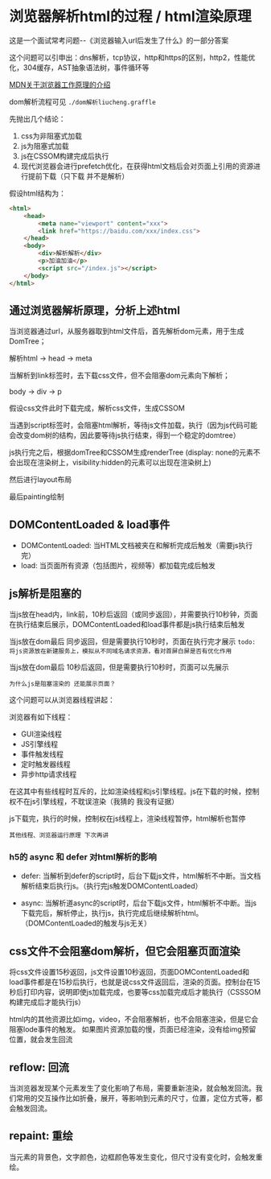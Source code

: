 <!--
 * @Author: ymq
 * @Date: 2021-12-21 16:29:23
 * @LastEditTime: 2021-12-23 19:59:46
 * @LastEditors: ymq
 * @Description: 
-->

# 浏览器解析html的过程 / html渲染原理

这是一个面试常考问题--《浏览器输入url后发生了什么》的一部分答案

这个问题可以引申出：dns解析，tcp协议，http和https的区别，http2，性能优化，304缓存，AST抽象语法树，事件循环等

[MDN关于浏览器工作原理的介绍](https://developer.mozilla.org/zh-CN/docs/Web/Performance/How_browsers_work)

dom解析流程可见 `./dom解析liucheng.graffle`

先抛出几个结论：

1. css为非阻塞式加载
2. js为阻塞式加载
3. js在CSSOM构建完成后执行
4. 现代浏览器会进行prefetch优化，在获得html文档后会对页面上引用的资源进行提前下载（只下载 并不是解析）

假设html结构为：

```html
<html>
    <head>
        <meta name="viewport" content="xxx">
        <link href="https://baidu.com/xxx/index.css">
    </head>
    <body>
        <div>解析解析</div>
        <p>加油加油</p>
        <script src="/index.js"></script>
    </body>
</html>
```

## 通过浏览器解析原理，分析上述html

当浏览器通过url，从服务器取到html文件后，首先解析dom元素，用于生成DomTree；

解析html -> head -> meta

当解析到link标签时，去下载css文件，但不会阻塞dom元素向下解析；

body -> div -> p

假设css文件此时下载完成，解析css文件，生成CSSOM

当遇到script标签时，会阻塞html解析，等待js文件加载，执行（因为js代码可能会改变dom树的结构，因此要等待js执行结束，得到一个稳定的domtree）

js执行完之后，根据domTree和CSSOM生成renderTree (display: none的元素不会出现在渲染树上，visibility:hidden的元素可以出现在渲染树上)

然后进行layout布局

最后painting绘制

## DOMContentLoaded & load事件

* DOMContentLoaded: 当HTML文档被夹在和解析完成后触发（需要js执行完）
* load: 当页面所有资源（包括图片，视频等）都加载完成后触发

## js解析是阻塞的

当js放在head内，link前，10秒后返回（或同步返回），并需要执行10秒钟，页面在执行结束后展示，DOMContentLoaded和load事件都是js执行结束后触发

当js放在dom最后 同步返回，但是需要执行10秒时，页面在执行完才展示
`todo: 将js资源放在新建服务上，模拟从不同域名请求资源，看对首屏白屏是否有优化作用`

当js放在dom最后 10秒后返回，但是需要执行10秒时，页面可以先展示

`为什么js是阻塞渲染的 还能展示页面？`

这个问题可以从浏览器线程讲起：

浏览器有如下线程：

* GUI渲染线程
* JS引擎线程
* 事件触发线程
* 定时触发器线程
* 异步http请求线程

在这其中有些线程时互斥的，比如渲染线程和js引擎线程。js在下载的时候，控制权不在js引擎线程，不耽误渲染（我猜的 我没有证据）

js下载完，执行的时候，控制权在js线程上，渲染线程暂停，html解析也暂停

`其他线程、浏览器运行原理 下次再讲`

### h5的 async 和 defer 对html解析的影响

* defer: 当解析到defer的script时，后台下载js文件，html解析不中断。当文档解析结束后执行js。（执行完js触发DOMContentLoaded）

* async: 当解析道async的script时，后台下载js文件，html解析不中断。当js下载完后，解析停止，执行js，执行完成后继续解析html。（DOMContentLoaded的触发与js无关）

## css文件不会阻塞dom解析，但它会阻塞页面渲染

将css文件设置15秒返回，js文件设置10秒返回，页面DOMContentLoaded和load事件都是在15秒后执行，也就是说css文件返回后，渲染的页面。控制台在15秒后打印内容，说明即使js加载完成，也要等css加载完成后才能执行（CSSSOM构建完成后才能执行js）

html内的其他资源比如img，video，不会阻塞解析，也不会阻塞渲染，但是它会阻塞lode事件的触发。
如果图片资源加载的慢，页面已经渲染，没有给img预留位置，就会发生回流

## reflow: 回流

当浏览器发现某个元素发生了变化影响了布局，需要重新渲染，就会触发回流。我们常用的交互操作比如折叠，展开，等影响到元素的尺寸，位置，定位方式等，都会触发回流。

## repaint: 重绘

当元素的背景色，文字颜色，边框颜色等发生变化，但尺寸没有变化时，会触发重绘。
